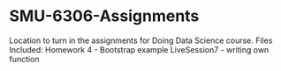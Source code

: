 # SMU-6306-Assignments
Location to turn in the assignments for Doing Data Science course.
Files Included:
  Homework 4 - Bootstrap example
  LiveSession7 - writing own function
